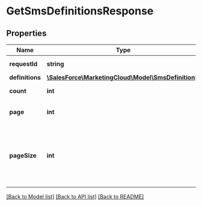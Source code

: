 # GetSmsDefinitionsResponse

## Properties
Name | Type | Description | Notes
------------ | ------------- | ------------- | -------------
**requestId** | **string** | The ID of the request | [optional] 
**definitions** | [**\SalesForce\MarketingCloud\Model\SmsDefinition[]**](SmsDefinition.md) |  | [optional] 
**count** | **int** | Number of pages | [optional] 
**page** | **int** | Page number to return. | [optional] 
**pageSize** | **int** | Number of definitions, which are array elements, to return per paged response. | [optional] 

[[Back to Model list]](../README.md#documentation-for-models) [[Back to API list]](../README.md#documentation-for-api-endpoints) [[Back to README]](../README.md)


